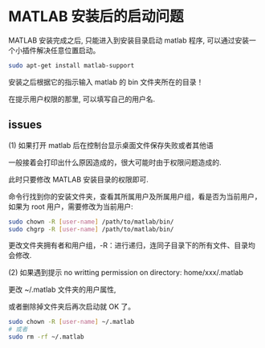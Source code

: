 # MATLAB 安装后的启动问题  

MATLAB 安装完成之后, 只能进入到安装目录启动 matlab 程序, 可以通过安装一个小插件解决任意位置启动。  

```bash
sudo apt-get install matlab-support
```

安装之后根据它的指示输入 matlab 的 bin 文件夹所在的目录！   

在提示用户权限的那里, 可以填写自己的用户名.  

## issues 

(1) 如果打开 matlab 后在控制台显示桌面文件保存失败或者其他语

一般接着会打印出什么原因造成的，很大可能时由于权限问题造成的.  

此时只要修改 MATLAB 安装目录的权限即可.  

命令行找到你的安装文件夹，查看其所属用户及所属用户组，看是否为当前用户，如果为 root 用户，需要修改为当前用户:   

```bash
sudo chown -R [user-name] /path/to/matlab/bin/
sudo chgrp -R [user-name] /path/to/matlab/bin/
```
更改文件夹拥有者和用户组，-R：进行递归，连同子目录下的所有文件、目录均会修改.  

(2) 如果遇到提示 no writting permission on directory: home/xxx/.matlab

更改 ~/.matlab 文件夹的用户属性,   

或者删除掉文件夹后再次启动就 OK 了。

```bash
sudo chown -R [user-name] ~/.matlab
# 或者
sudo rm -rf ~/.matlab
```
